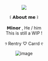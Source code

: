 <div align="center">

![](https://files.catbox.moe/iu5zdp.png)

</div> <div align="center"> ꒰ 𝗔𝗯𝗼𝘂𝘁 𝗺𝗲 ꒱
</div> <div align="center">   ⠀⠀
</div> <div align="center"> 𝗠𝗶𝗻𝗼𝗿 , He / him
</div> <div align="center"> This is still a WIP !
</div> <div align="center">   ⠀⠀
</div> <div align="center">  ୨ Rentry ♡  Carrd ୧

<div align="center">

![image](https://github.com/user-attachments/assets/888dc89b-cd30-46cb-ac32-97457f7e2aa4)
